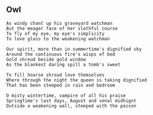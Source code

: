 ## Owl
    As windy chant up his graveyard watchman
    But the meager face of her slothful course
    To fly of my eye, my eye's simplicity
    To love glass to the weakening watchman

    Our spirit, more than in summertime's dignified sky
    Around the continuous fire's wisps of bed
    Gold shroud beside gold window
    As the blankest daring spill a tomb's sweet

    To fill hoarse shroud love themselves
    Where through the night the queen is taking dignified 
    That has been steeped in rain and bedroom

    O misty wintertime, vampire of all his praise
    Springtime's last days, August and venal midhignt
    Outside a weakening wall, steeped with the poison

